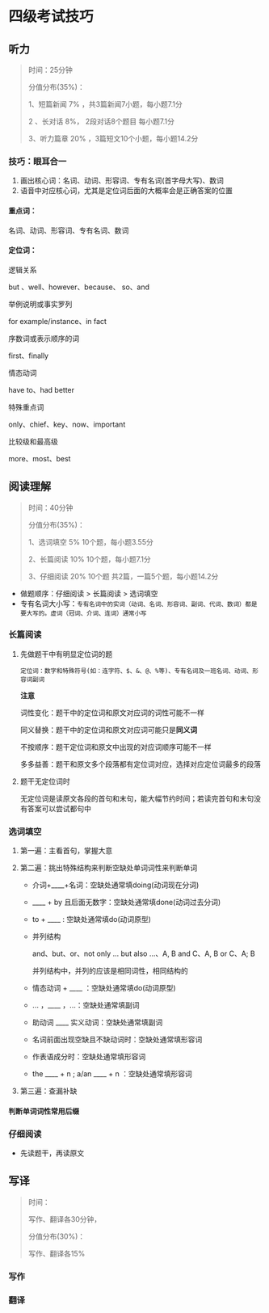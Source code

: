 # 四级考试技巧

## 听力

> 时间：25分钟
>
> 分值分布(35%)：
>
> 1、短篇新闻 7% ，共3篇新闻7小题，每小题7.1分
>
> 2 、长对话 8%， 2段对话8个题目 每小题7.1分
>
> 3、听力篇章 20% ，3篇短文10个小题，每小题14.2分

### 技巧：眼耳合一

1. 画出核心词：名词、动词、形容词、专有名词(首字母大写)、数词
2. 语音中对应核心词，尤其是定位词后面的大概率会是正确答案的位置

#### 重点词：

名词、动词、形容词、专有名词、数词

#### 定位词：

逻辑关系

but 、well、however、because、 so、and

举例说明或事实罗列

for example/instance、in fact

序数词或表示顺序的词

first、finally

情态动词

have to、had better

特殊重点词

only、chief、key、now、important

比较级和最高级

more、most、best

## 阅读理解

> 时间：40分钟 
>
> 分值分布(35%)：
>
> 1、选词填空 5% 10个题，每小题3.55分
>
> 2、长篇阅读 10% 10个题，每小题7.1分
>
> 3、仔细阅读 20% 10个题 共2篇，一篇5个题，每小题14.2分

+ 做题顺序：仔细阅读 > 长篇阅读 > 选词填空
+ 专有名词大小写：`专有名词中的实词（动词、名词、形容词、副词、代词、数词）都是要大写的。虚词（冠词、介词、连词）通常小写`

### 长篇阅读

1. 先做题干中有明显定位词的题

   `定位词：数字和特殊符号(如：连字符、$、&、@、%等)、专有名词及一班名词、动词、形容词副词`

   **注意**

   词性变化：题干中的定位词和原文对应词的词性可能不一样

   同义替换：题干中的定位词和原文对应词可能只是**同义词**

   不按顺序：题干定位词和原文中出现的对应词顺序可能不一样

   多多益善：题干和原文多个段落都有定位词对应，选择对应定位词最多的段落

2. 题干无定位词时

   无定位词是读原文各段的首句和末句，能大幅节约时间；若读完首句和末句没有答案可以尝试都句中

### 选词填空

1. 第一遍：主看首句，掌握大意

2. 第二遍：挑出特殊结构来判断空缺处单词词性来判断单词

   + 介词+\_\_\_\_+名词：空缺处通常填doing(动词现在分词)

   + \_\_\_\_ + by 且后面无数字：空缺处通常填done(动词过去分词)

   + to + \_\_\_\_ : 空缺处通常填do(动词原型)

   + 并列结构

     and、but、or、not only ... but also ...、A, B and C、A, B or C、A; B

     并列结构中，并列的应该是相同词性，相同结构的

   + 情态动词 +  \_\_\_\_ ：空缺处通常填do(动词原型)

   + ... ，\_\_\_\_ ，...：空缺处通常填副词

   + 助动词 \_\_\_\_ 实义动词：空缺处通常填副词

   + 名词前面出现空缺且不缺动词时：空缺处通常填形容词

   + 作表语成分时：空缺处通常填形容词

   + the \_\_\_\_ + n ; a/an \_\_\_\_ + n ：空缺处通常填形容词

3. 第三遍：查漏补缺

#### 判断单词词性常用后缀

### 仔细阅读

+ 先读题干，再读原文

## 写译

> 时间：
>
> 写作、翻译各30分钟，
>
> 分值分布(30%)：
>
> 写作、翻译各15%

### 写作

### 翻译



